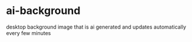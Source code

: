 # ai-background
 desktop background image that is ai generated and updates automatically every few minutes
